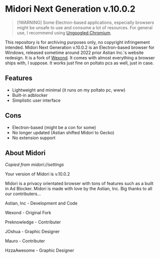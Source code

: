 # Midori Next Generation v.10.0.2
> [!WARNING] Some Electron-based applications, especially browsers might be unsafe to use and consume a lot of resources. For general use, I recommend using [Ungoogled Chromium](https://ungoogled-software.github.io/ungoogled-chromium-binaries/).

This repository is for archiving purposes only, no copyright infringement intended. Midori Next Generation v.10.0.2 is an Electron-based browser for Windows, released sometime around 2022 prior Astian Inc.'s website redesign. It is a fork of [Wexond](https://github.com/wexond/browser-base). It comes with almost everything a browser ships with, I suppose. It works just fine on poltato pcs as well, just in case.

## Features
- Lightweight and minimal (it runs on my poltato pc, www)
- Built-in adblocker
- Simplistic user interface

## Cons
- Electron-based (might be a con for some)
- No longer updated (Astian shifted Midori to Gecko)
- No extension support

## About Midori
*Copied from midori://settings*

Your version of Midori is v.10.0.2

Midori is a privacy orientated browser with tons of features such as a built in Ad Blocker. Midori is made with love by the Astian, Inc. Big thanks to all our contributers...

Astian, Inc - Development and Code

Wexond - Original Fork

Preknowledge - Contributer

JOshua - Graphic Designer

Mauro - Contributer

HzzaAwesome - Graphic Designer
